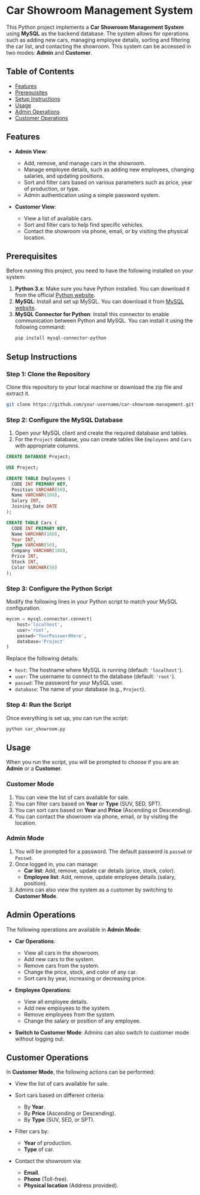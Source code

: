 # Car Showroom Management System

This Python project implements a **Car Showroom Management System** using **MySQL** as the backend database. The system allows for operations such as adding new cars, managing employee details, sorting and filtering the car list, and contacting the showroom. This system can be accessed in two modes: **Admin** and **Customer**.

## Table of Contents

- [Features](#features)
- [Prerequisites](#prerequisites)
- [Setup Instructions](#setup-instructions)
- [Usage](#usage)
- [Admin Operations](#admin-operations)
- [Customer Operations](#customer-operations)

## Features

- **Admin View**:
  - Add, remove, and manage cars in the showroom.
  - Manage employee details, such as adding new employees, changing salaries, and updating positions.
  - Sort and filter cars based on various parameters such as price, year of production, or type.
  - Admin authentication using a simple password system.

- **Customer View**:
  - View a list of available cars.
  - Sort and filter cars to help find specific vehicles.
  - Contact the showroom via phone, email, or by visiting the physical location.
  
## Prerequisites

Before running this project, you need to have the following installed on your system:

1. **Python 3.x**: Make sure you have Python installed. You can download it from the official [Python website](https://www.python.org).
2. **MySQL**: Install and set up MySQL. You can download it from [MySQL website](https://www.mysql.com).
3. **MySQL Connector for Python**: Install this connector to enable communication between Python and MySQL. You can install it using the following command:
   ```bash
   pip install mysql-connector-python
   ```

## Setup Instructions

### Step 1: Clone the Repository

Clone this repository to your local machine or download the zip file and extract it.

```bash
git clone https://github.com/your-username/car-showroom-management.git
```

### Step 2: Configure the MySQL Database

1. Open your MySQL client and create the required database and tables.
2. For the `Project` database, you can create tables like `Employees` and `Cars` with appropriate columns.

```sql
CREATE DATABASE Project;

USE Project;

CREATE TABLE Employees (
  CODE INT PRIMARY KEY,
  Position VARCHAR(50),
  Name VARCHAR(100),
  Salary INT,
  Joining_Date DATE
);

CREATE TABLE Cars (
  CODE INT PRIMARY KEY,
  Name VARCHAR(100),
  Year INT,
  Type VARCHAR(50),
  Company VARCHAR(100),
  Price INT,
  Stock INT,
  Color VARCHAR(50)
);
```

### Step 3: Configure the Python Script

Modify the following lines in your Python script to match your MySQL configuration.

```python
mycon = mysql.connector.connect(
    host='localhost', 
    user='root', 
    passwd='YourPasswordHere', 
    database='Project'
)
```

Replace the following details:
- `host`: The hostname where MySQL is running (default: `'localhost'`).
- `user`: The username to connect to the database (default: `'root'`).
- `passwd`: The password for your MySQL user.
- `database`: The name of your database (e.g., `Project`).

### Step 4: Run the Script

Once everything is set up, you can run the script:

```bash
python car_showroom.py
```

## Usage

When you run the script, you will be prompted to choose if you are an **Admin** or a **Customer**.

### Customer Mode

1. You can view the list of cars available for sale.
2. You can filter cars based on **Year** or **Type** (SUV, SED, SPT).
3. You can sort cars based on **Year** and **Price** (Ascending or Descending).
4. You can contact the showroom via phone, email, or by visiting the location.

### Admin Mode

1. You will be prompted for a password. The default password is `passwd` or `Passwd`.
2. Once logged in, you can manage:
   - **Car list**: Add, remove, update car details (price, stock, color).
   - **Employee list**: Add, remove, update employee details (salary, position).
3. Admins can also view the system as a customer by switching to **Customer Mode**.

## Admin Operations

The following operations are available in **Admin Mode**:

- **Car Operations**:
  - View all cars in the showroom.
  - Add new cars to the system.
  - Remove cars from the system.
  - Change the price, stock, and color of any car.
  - Sort cars by year, increasing or decreasing price.
  
- **Employee Operations**:
  - View all employee details.
  - Add new employees to the system.
  - Remove employees from the system.
  - Change the salary or position of any employee.
  
- **Switch to Customer Mode**: Admins can also switch to customer mode without logging out.

## Customer Operations

In **Customer Mode**, the following actions can be performed:

- View the list of cars available for sale.
- Sort cars based on different criteria:
  - By **Year**.
  - By **Price** (Ascending or Descending).
  - By **Type** (SUV, SED, or SPT).
  
- Filter cars by:
  - **Year** of production.
  - **Type** of car.
  
- Contact the showroom via:
  - **Email**.
  - **Phone** (Toll-free).
  - **Physical location** (Address provided).
